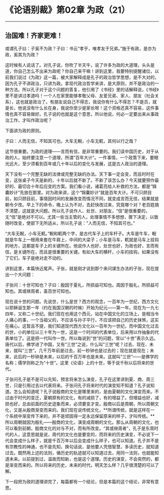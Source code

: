 # 《论语别裁》第02章 为政（21）

------

## 治国难！齐家更难！

或谓孔子曰：子奚不为政？子曰：书云“孝乎，唯孝友于兄弟。”施于有政，是亦为政，奚其为为政？

这时候有人说话了。对孔子说，你吹了半天牛，说了许多为政的大道理，头头是道，你自己怎么不出来为政呢？你自己来干嘛！讲到这里，我要特别提醒诸位，以前我们说过《为政》这一篇，被大家解释成是孔子的政治哲学思想，是不大对的，因为孔子不讲政治，只讲为政。拿现代政治哲学来讲，是大原则，并不是政治的一种方法。所以孔子对于这个问题的答复，他引用了《书经》里的话解释说，《书经》里不是讲过孝道吗！一个人在家里能够孝敬父母、友爱兄弟、家人、朋友（社会关系），这也就是政治了。有朋友说自己不得志，我说你有什么不得志？不是员，就是长，他说没有什么长在身，我说你至少是家长呀！这个资格还真不容易，这件事情也真不容易做好。孔子说的也就是这个意思，所以他说，何必一定要出来从事政治工作，才叫作政治呢？

下面讲为政的原则。

子曰：人而无信，不知其可也。大车无輗，小车无軏，其何以行之哉？

这节很重要。为政的道理——言而有信，是非常重要的。我们读中国历史，对于从政的人，始终要注意一个道理，所谓“百年大计”。一件事情，一个政策下来，要眼光远大，至少须看到百年或几十年以后的变化与发展，这是古人政治的道理。

天下没有一个完整无缺的法律或完整无缺的办法。天下事一定会变，而且时时在变，这张桌子今天是新的，十年以后就不新了。不新了该怎么办？今天就要预作最好的、最切合十年后应变的方案。我们看小说，诸葛亮给人补救的方法，都是“锦囊妙计”先放在那里。对为政来讲，这个“锦囊妙计”就是百年大计。不可只顾目前，如只顾目前，事情因时间的发展改变而情况不同，就变成言而无信，结果就是朝令夕改。早上下的命令，晚上认为不对，去赶快改过来，究竟哪个对？老百姓搞不清楚，这就是大问题。所以孔子说作人、处世、对朋友，“信”是很重要的，无“信”是绝对不可以。尤其一些当主管的人，处理事情不多想想，骤下决定，以致随时改变，使部下无所适从，所以孔子说：“人而无信，不知其可也。”

“大车无輗，小车无軏。”輗和軏两个字，是古代车子上的车杆子。大车是牛车，輗就是牛车上一根用来套在牛肩上，中间的大梁子；小车是马车，軏就是马车上挂钩的地方，这都是车子上的关键所在。他说作人也好，处世也好，为政也好，言而有信，是关键所在，而且是很重要的关键。有如大车的横杆，小车的挂钩，如果没有了它们，车子是绝对走不动的。

讲到这里，本篇快近尾声。子张，就是刚才说到那个来问谋生办法的子张，现在提出一个大问题：

子张问：十世可知也？子曰：殷因于夏礼，所损益可知也。周因于殷礼，所损益可知也。其或继周者，虽百世可知也。

现在说十世的问题。先说世，什么是世？西方的观念，一百年为一世纪，西方文化以耶稣诞生那一年（约在我国汉朝的时候）开始为纪元——第一年。现在为一九七四年，又称二十世纪。我们现在也用这个西元，站在中国文化的立场上，是相当令人痛心的事，一个当祖父的，不应该与孙子平行，不应该把自己的历史抹煞，这实在痛心。这暂且不提，我们知道现代西方文化以一百年为一世纪，而中国文化过去的世，小的单位以三十年为一世，这是一个时间的代表单位，后来用以作抽象的代表单位了。这是把一代叫作一世。所以每说到“世”的问题，常以“十世”表示久远。唐代以后，佛学进了中国，又有“三世”之说，什么叫“三世”呢？过去、现在、未来，就叫“三世”。几千万年前是过去，前一秒钟也是过去的；现在就是现在；未来，此后的一秒钟是未来，以后的千百万年也是未来。这就叫“三世”——是佛学的名称；儒学则称之为“十世”。这里《论语》上的十世，等于说千秋以后将来的世代。

子张问孔子是不是可以先知，预言将来怎么演变，孔子在这里讲到夏、商、周三世，只是引用过去以代表将来。子张问孔子将来时代的演变知不知道？孔子说知道。怎么会知道呢？孔子说殷商的文化是哪里来的，是由夏朝的文化演变而来。不过由于时代的变迁，夏朝原有的文化，有的减损了，有的增益了。但增益也好，减损也好，总由前面的历史迹象而来，必须要变才变。殷商以后是周朝，所以周朝文化，又是从殷商渐变而来的。我们现在说传统文化，**所谓传统，就是这样在一个系统中渐变传下来的，并不是顽固得一定永远保留原来的样子，才叫传统。**所以周朝就因为殷礼——殷商的文化，演变成周朝的文化。那么从周朝的文化，也可以看到前朝，殷商文化的对与不对，而有所改变。“其或继周者”，孔子是东周时代的人，这意思就是说，周代的文化也是要变的，而将来的历史演变，不必说下一代会变成什么样子，就是千百万年以后会变成什么样子，也可以知道。孔子并不是有宗教性的神通，也不是先知，换句话说，是他要人凭借智慧，多读历史，就知道过去。既然用上述的法则，循历史的轨迹就可以知道过去，用同一法则，也就能知道未来。以前提到过，温故而知新，也是这个道理。历史的演变，不会突然的，都是渐变而来的。所以将来的历史，未来的时代，明天怎么样？几乎很清楚的可以了解。

下一段把为政的道理讲完了，每篇都有一个结论，但是本篇的这个结论，非常有意思。
